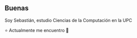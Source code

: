 ## Buenas 

Soy Sebastián, estudio Ciencias de la Computación en la UPC

:star: Actualmente me encuentro :wave:

